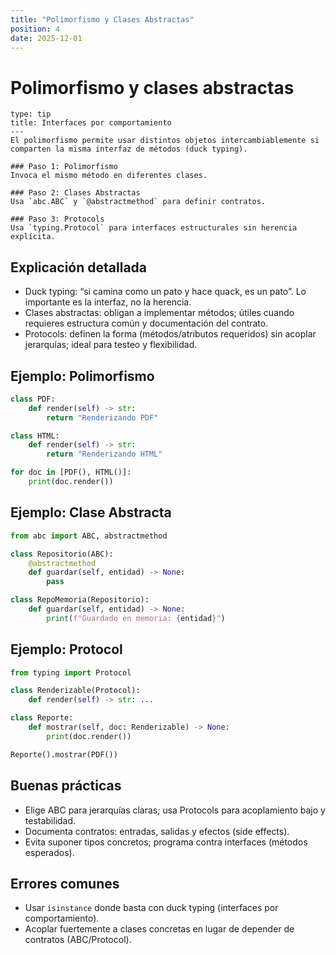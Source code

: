 ```yaml
---
title: "Polimorfismo y Clases Abstractas"
position: 4
date: 2025-12-01
---
```


# Polimorfismo y clases abstractas

```admonition
type: tip
title: Interfaces por comportamiento
---
El polimorfismo permite usar distintos objetos intercambiablemente si comparten la misma interfaz de métodos (duck typing).
```

```steps
### Paso 1: Polimorfismo
Invoca el mismo método en diferentes clases.

### Paso 2: Clases Abstractas
Usa `abc.ABC` y `@abstractmethod` para definir contratos.

### Paso 3: Protocols
Usa `typing.Protocol` para interfaces estructurales sin herencia explícita.
```

## Explicación detallada
- Duck typing: “si camina como un pato y hace quack, es un pato”. Lo importante es la interfaz, no la herencia.
- Clases abstractas: obligan a implementar métodos; útiles cuando requieres estructura común y documentación del contrato.
- Protocols: definen la forma (métodos/atributos requeridos) sin acoplar jerarquías; ideal para testeo y flexibilidad.

## Ejemplo: Polimorfismo

```python
class PDF:
    def render(self) -> str:
        return "Renderizando PDF"

class HTML:
    def render(self) -> str:
        return "Renderizando HTML"

for doc in [PDF(), HTML()]:
    print(doc.render())
```

## Ejemplo: Clase Abstracta

```python
from abc import ABC, abstractmethod

class Repositorio(ABC):
    @abstractmethod
    def guardar(self, entidad) -> None:
        pass

class RepoMemoria(Repositorio):
    def guardar(self, entidad) -> None:
        print(f"Guardado en memoria: {entidad}")
```

## Ejemplo: Protocol

```python
from typing import Protocol

class Renderizable(Protocol):
    def render(self) -> str: ...

class Reporte:
    def mostrar(self, doc: Renderizable) -> None:
        print(doc.render())

Reporte().mostrar(PDF())
```

## Buenas prácticas
- Elige ABC para jerarquías claras; usa Protocols para acoplamiento bajo y testabilidad.
- Documenta contratos: entradas, salidas y efectos (side effects).
- Evita suponer tipos concretos; programa contra interfaces (métodos esperados).

## Errores comunes
- Usar `isinstance` donde basta con duck typing (interfaces por comportamiento).
- Acoplar fuertemente a clases concretas en lugar de depender de contratos (ABC/Protocol).

